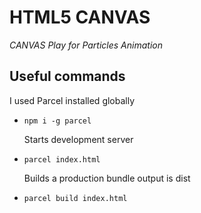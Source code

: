 # HTML5 CANVAS

_CANVAS Play for Particles Animation_

## Useful commands

  I used Parcel installed globally

- `npm i -g parcel`

  Starts development server 

- `parcel index.html`

  Builds a production bundle output is dist

- `parcel build index.html`
